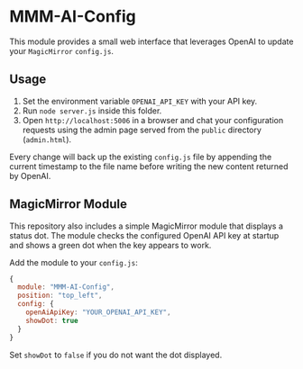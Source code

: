 # MMM-AI-Config

This module provides a small web interface that leverages OpenAI to update your `MagicMirror` `config.js`.

## Usage

1. Set the environment variable `OPENAI_API_KEY` with your API key.
2. Run `node server.js` inside this folder.
3. Open `http://localhost:5006` in a browser and chat your configuration requests using the admin page served from the `public` directory (`admin.html`).

Every change will back up the existing `config.js` file by appending the current timestamp to the file name before writing the new content returned by OpenAI.

## MagicMirror Module

This repository also includes a simple MagicMirror module that displays a status dot. The module checks the configured OpenAI API key at startup and shows a green dot when the key appears to work.

Add the module to your `config.js`:

```javascript
{
  module: "MMM-AI-Config",
  position: "top_left",
  config: {
    openAiApiKey: "YOUR_OPENAI_API_KEY",
    showDot: true
  }
}
```

Set `showDot` to `false` if you do not want the dot displayed.
